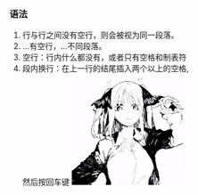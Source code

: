   
###  语法
  
  
1. 行与行之间没有空行，则会被视为同一段落。
2. ...有空行，...不同段落。
3. 空行：行内什么都没有，或者只有空格和制表符
4. 段内换行：在上一行的结尾插入两个以上的空格,   
   然后按回车键
   ![](../入门学习/happy.gif?0.17553932256877136 )  
  